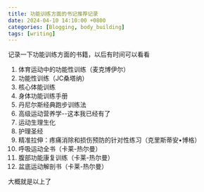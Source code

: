 ```yaml
---
title: 功能训练方面的书记推荐记录
date: 2024-04-10 14:10:00 +0800
categories: [Blogging, body_building]
tags: [writing]
---
```


记录一下功能训练方面的书籍，以后有时间可以看看

1. 体育运动中的功能性训练（麦克博伊尔）
2. 功能性训练（JC桑塔纳）
3. 核心体能训练
4. 身体功能训练手册
5. 丹尼尔斯经典跑步训练法
6. 高级运动营养学--这本我已经有了
7. 运动生理生化
8. 护理圣经
9. 精准拉伸：疼痛消除和损伤预防的针对性练习（克里斯蒂安•博格）
10. 呼吸运动全书（卡莱-热尔曼）
11. 腹部功能康复训练（卡莱-热尔曼）
12. 盆底运动解剖书（卡莱-热尔曼）

大概就是以上了
